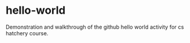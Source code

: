 # hello-world
Demonstration and walkthrough of the github hello world activity for cs hatchery course.
